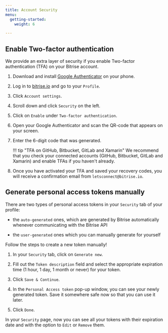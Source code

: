 ```yaml
---
title: Account Security
menu:
  getting-started:
    weight: 6

---
```

## Enable Two-factor authentication

We provide an extra layer of security if you enable Two-factor authentication (TFA) on your Bitrise account.

1. Download and install [Google Authenticator](https://support.google.com/accounts/answer/1066447?hl=en) on your phone.

1. Log in to [bitrise.io](https://www.bitrise.io) and go to your `Profile`.

2. Click `Account settings`.

3. Scroll down and click `Security` on the left.

4. Click on `Enable` under `Two-factor authentication`.

5. Open your Google Authenticator and scan the QR-code that appears on your screen.

6. Enter the 6-digit code that was generated.

    !!! tip "TFA on GitHub, Bitbucket, GitLab and Xamarin"
        We recommend that you check your connected accounts (GitHub, Bitbucket, GitLab and Xamarin) and enable TFAs if you haven't already.

7. Once you have activated your TFA and saved your recovery codes, you will receive a confirmation email from `letsconnect@bitrise.io`.

## Generate personal access tokens manually

There are two types of personal access tokens in your `Security` tab of your profile:

- the `auto-generated` ones, which are generated by Bitrise automatically whenever communicating with the Bitrise API

- the `user-generated` ones which you can manually generate for yourself

Follow the steps to create a new token manually!

1. In your `Security` tab, click on `Generate new`.

2. Fill out the `Token description` field and select the appropriate expiration time (1 hour, 1 day, 1 month or never) for your token.

3. Click `Save & Continue`.

4. In the `Personal Access token` pop-up window, you can see your newly generated token. Save it somewhere safe now so that you can use it later.

5. Click `Done`.

In your `Security` page, now you can see all your tokens with their expiration date and with the option to `Edit` or `Remove` them.